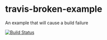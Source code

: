 # travis-broken-example

An example that will cause a build failure

[![Build Status](https://travis-ci.org/a1816tk/travis-broken-example.svg?branch=master)](https://travis-ci.org/a1816tk/travis-broken-example)
